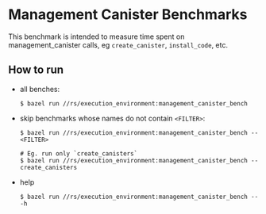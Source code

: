 # Management Canister Benchmarks

This benchmark is intended to measure time spent on management_canister calls, eg `create_canister`, `install_code`, etc.

## How to run

- all benches:
    ```shell
    $ bazel run //rs/execution_environment:management_canister_bench
    ```
- skip benchmarks whose names do not contain `<FILTER>`:
    ```shell
    $ bazel run //rs/execution_environment:management_canister_bench -- <FILTER>

    # Eg. run only `create_canisters`
    $ bazel run //rs/execution_environment:management_canister_bench -- create_canisters
    ```
- help
    ```shell
    $ bazel run //rs/execution_environment:management_canister_bench -- -h
    ```

